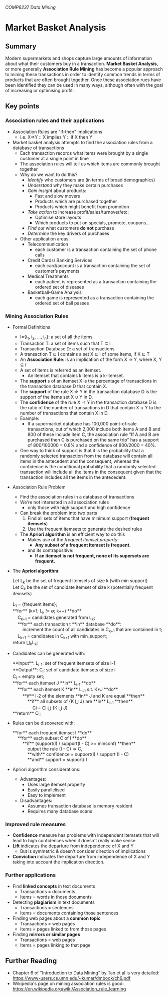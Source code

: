 *COMP6237 Data Mining*

# Market Basket Analysis

## Summary

Modern supermarkets and shops capture large amounts of information about what their customers buy in a transaction. **Market Basket Analysis**, or more generally **Association Rule Mining** has become a popular approach to mining these transactions in order to identify common trends in terms of products that are often brought together. Once these association rues have been identified they can be used in many ways, although often with the goal of increasing or optimising profit.


## Key points

### Association rules and their applications

* Association Rules are "if-then" implications
	- i.e. X=>Y :: X implies Y :: if X then Y
* Market basket analysis attempts to find the association rules from a database of transactions
	- Each transaction records what items were brought by a single customer at a single point in time
	- The association rules will tell us which items are commonly brought together
	- Why do we want to do this?
		+ *Identify* who customers are (in terms of broad demographics)
		+ *Understand* why they make certain purchases 
		+ *Gain insight* about products:
			- Fast and slow movers
			- Products which are purchased together
			- Products which might benefit from promotion 
		+ *Take action* to increase profit/sales/turnover/etc:
			- Optimise store layouts 
			- Which products to put on specials, promote, coupons... 
		+ *Find out* what customers **do not** purchase
		+ *Determine* the key drivers of purchases
	- Other application areas:
		- Telecommunication
			+ each customer is a transaction containing the set of phone calls
		- Credit Cards/ Banking Services 
			+ each card/account is a transaction containing the set of customer’s payments
		- Medical Treatments
			+ each patient is represented as a transaction containing the ordered set of diseases
		- Basketball-Game Analysis
			+ each game is represented as a transaction containing the ordered set of ball passes

### Mining Association Rules

* Formal Definitions
	- I={i<sub>1</sub>, i<sub>2</sub>, ..., i<sub>n</sub>}: a set of all the items
	- Transaction T: a set of items such that T ⊆ I
	- Transaction Database D: a set of transactions
	- A transaction T ⊆ I contains a set X ⊆ I of some items, if X ⊆ T
	- An **Association Rule**: is an implication of the form X ⇒ Y, where X, Y ⊆ I
	- A set of items is referred as an itemset.
		+ An itemset that contains k items is a k-itemset.
	- The **support** s of an itemset X is the percentage of transactions in the transaction database D that contain X. 
	- The **support** of the rule X ⇒ Y in the transaction database D is the support of the items set X ∪ Y in D.
	- The **confidence** of the rule X ⇒ Y in the transaction database D is the ratio of the number of transactions in D that contain X ∪ Y to the number of transactions that contain X in D.
	- Example:
		+ If a supermarket database has 100,000 point-of-sale transactions, out of which 2,000 include both items A and B and 800 of these include item C, the association rule "If A and B are purchased then C is purchased on the same trip" has a support of 800/100000 = 0.8% and a confidence of 800/2000 = 40%.
	- One way to think of support is that it is the probability that a randomly selected transaction from the database will contain all items in the antecedent and the consequent, whereas the confidence is the conditional probability that a randomly selected transaction will include all the items in the consequent given that the transaction includes all the items in the antecedent.
* Association Rule Problem
	- Find the association rules in a database of transactions
	- We're not interested in all association rules
		+ only those with high support and high confidence
	- Can break the problem into two parts
		1. Find all sets of items that have minimum support (**frequent itemsets**)
		2. Use the frequent itemsets to generate the desired rules
	- The **Apriori algorithm** is an efficient way to do this
		+ Makes use of the *frequent itemset property*:
			- **Any subset of a frequent itemset is frequent.**
		+ and its contrapositive:
			- **If an itemset is not frequent, none of its supersets are frequent.**
* The **Apriori algorithm**:
	<div class="highlight highlight-source-shell">
	Let L<sub>k</sub> be the set of frequent itemsets of size k (with min support) <br/>
	Let C<sub>k</sub> be the set of candidate itemset of size k (potentially frequent itemsets) <br/>
	<br/>
	L<sub>1</sub> = {frequent items};<br/>
	**for** (k=1; L<sub>k</sub> != ∅; k++) **do**<br/>
	&nbsp;&nbsp;&nbsp;&nbsp;C<sub>k+1</sub> = candidates generated from L<sub>k</sub>;<br/>
	&nbsp;&nbsp;&nbsp;&nbsp;**for** each transaction t **in** database **do**:<br/>
	&nbsp;&nbsp;&nbsp;&nbsp;&nbsp;&nbsp;&nbsp;&nbsp;increment the count of all candidates in C<sub>k+1</sub> that are contained in t;<br/>
	&nbsp;&nbsp;&nbsp;&nbsp;L<sub>k+1</sub> = candidates in C<sub>k+1</sub> with min_support;<br/>
	return ⋃<sub>k</sub>L<sub>k</sub>;<br/>
	</div>

* Candidates can be generated with:
	<div class="highlight highlight-source-shell">
	**Input**: L<sub>i-1</sub>: set of frequent itemsets of size i-1 <br/>
	**Output**: C<sub>i</sub>: set of candidate itemsets of size i<br/>
	C<sub>i</sub> = empty set;<br/>
	**for** each itemset J **in** L<sub>i-1</sub> **do**<br/>
	&nbsp;&nbsp;&nbsp;&nbsp;**for** each itemset K **in** L<sub>i-1</sub> s.t. K≠J **do**<br/>
	&nbsp;&nbsp;&nbsp;&nbsp;&nbsp;&nbsp;&nbsp;&nbsp;**if** i-2 of the elements **in** J and K are equal **then**<br/>
	&nbsp;&nbsp;&nbsp;&nbsp;&nbsp;&nbsp;&nbsp;&nbsp;&nbsp;&nbsp;&nbsp;&nbsp;**if** all subsets of {K ⋃ J} are **in** L<sub>i-1</sub> **then**<br/>
	&nbsp;&nbsp;&nbsp;&nbsp;&nbsp;&nbsp;&nbsp;&nbsp;&nbsp;&nbsp;&nbsp;&nbsp;&nbsp;&nbsp;&nbsp;&nbsp;Ci = Ci ⋃ {K ⋃ J}<br/>
	**return** Ci;<br/>
	</div>

* Rules can be discovered with:
	<div class="highlight highlight-source-shell">
		**for** each frequent itemset I **do**<br/>
		&nbsp;&nbsp;&nbsp;&nbsp;**for** each subset C of I **do**<br/>
		&nbsp;&nbsp;&nbsp;&nbsp;&nbsp;&nbsp;&nbsp;&nbsp;**if** (support(I) / support(I - C) >= minconf) **then**<br/>
		&nbsp;&nbsp;&nbsp;&nbsp;&nbsp;&nbsp;&nbsp;&nbsp;&nbsp;&nbsp;&nbsp;&nbsp;output the rule (I - C) ⇒ C,<br/>
		&nbsp;&nbsp;&nbsp;&nbsp;&nbsp;&nbsp;&nbsp;&nbsp;&nbsp;&nbsp;&nbsp;&nbsp;**with** confidence = support(I) / support (I - C)<br/>
		&nbsp;&nbsp;&nbsp;&nbsp;&nbsp;&nbsp;&nbsp;&nbsp;&nbsp;&nbsp;&nbsp;&nbsp;**and** support = support(I)<br/>
	</div>

* Apriori algorithm considerations:
	- Advantages:
		+ Uses large itemset property
		+ Easily parallelised
		+ Easy to implement
	- Disadvantages:
		+ Assumes transaction database is memory resident
		+ Requires many database scans

### Improved rule measures

* **Confidence** measure has problems with independent itemsets that will lead to high confidences when it doesn't really make sense
* **Lift** indicates the departure from independence of X and Y
	- But is symmetric & doesn't consider direction of implications
* **Conviction** indicates the departure from independence of X and Y taking into account the implication direction. 

### Further applications

* Find **linked concepts** in text documents
	- Transactions = documents
	- Items = words in those documents
* Detecting **plagiarism** in text documents
	- Transactions = sentences
	- Items = documents containing those sentences
* Finding web pages about a **common topic**
	- Transactions = web pages
	- Items = pages linked to from those pages
* Finding **mirrors or similar pages**
	- Transactions = web pages
	- Items = pages linking to that page

## Further Reading
* Chapter 6 of "Introduction to Data Mining" by Tan et al is very detailed: https://www-users.cs.umn.edu/~kumar/dmbook/ch6.pdf
* Wikipedia's page on mining association rules is good: https://en.wikipedia.org/wiki/Association_rule_learning

